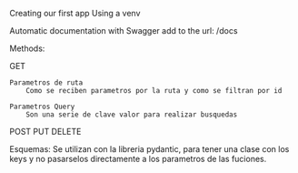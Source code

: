 Creating our first app
    Using a venv

Automatic documentation with Swagger
    add to the url: /docs

Methods:

GET

    Parametros de ruta
        Como se reciben parametros por la ruta y como se filtran por id

    Parametros Query
        Son una serie de clave valor para realizar busquedas

POST
PUT
DELETE

Esquemas:
    Se utilizan con la libreria pydantic, para tener una clase con los keys y no pasarselos directamente a los parametros de las fuciones.
    